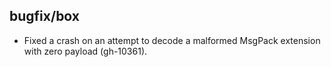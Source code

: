 ## bugfix/box

* Fixed a crash on an attempt to decode a malformed MsgPack extension
  with zero payload (gh-10361).
